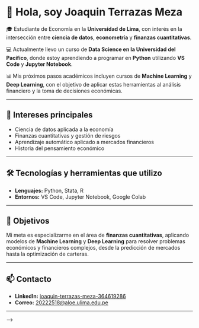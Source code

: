 # 👋 Hola, soy Joaquin Terrazas Meza

🎓 Estudiante de Economía en la **Universidad de Lima**, con interés en la intersección entre **ciencia de datos**, **econometría** y **finanzas cuantitativas**.  

💻 Actualmente llevo un curso de **Data Science en la Universidad del Pacífico**, donde estoy aprendiendo a programar en **Python** utilizando **VS Code** y **Jupyter Notebook**.  

📊 Mis próximos pasos académicos incluyen cursos de **Machine Learning** y **Deep Learning**, con el objetivo de aplicar estas herramientas al análisis financiero y la toma de decisiones económicas.  

---

## 🚀 Intereses principales
- Ciencia de datos aplicada a la economía  
- Finanzas cuantitativas y gestión de riesgos  
- Aprendizaje automático aplicado a mercados financieros 
- Historia del pensamiento económico 

---

## 🛠️ Tecnologías y herramientas que utilizo
- **Lenguajes:** Python, Stata, R
- **Entornos:** VS Code, Jupyter Notebook, Google Colab   

---

## 🎯 Objetivos
Mi meta es especializarme en el área de **finanzas cuantitativas**, aplicando modelos de **Machine Learning** y **Deep Learning** para resolver problemas económicos y financieros complejos, desde la predicción de mercados hasta la optimización de carteras.  

---

## 📫 Contacto
- **LinkedIn:** [joaquin-terrazas-meza-364619286](https://www.linkedin.com/in/joaquin-terrazas-meza-364619286/)  
- **Correo:** [20222518@aloe.ulima.edu.pe](mailto:20222518@aloe.ulima.edu.pe)


---

-->
